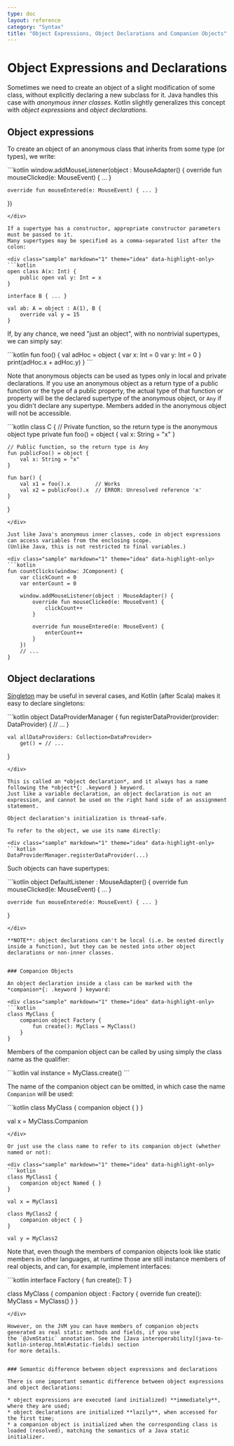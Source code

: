 ```yaml
---
type: doc
layout: reference
category: "Syntax"
title: "Object Expressions, Object Declarations and Companion Objects"
---
```


# Object Expressions and Declarations

Sometimes we need to create an object of a slight modification of some class, without explicitly declaring a new subclass for it.
Java handles this case with *anonymous inner classes*.
Kotlin slightly generalizes this concept with *object expressions* and *object declarations*.

## Object expressions

To create an object of an anonymous class that inherits from some type (or types), we write:

<div class="sample" markdown="1" theme="idea" data-highlight-only>
```kotlin
window.addMouseListener(object : MouseAdapter() {
    override fun mouseClicked(e: MouseEvent) { ... }

    override fun mouseEntered(e: MouseEvent) { ... }
})
```
</div>

If a supertype has a constructor, appropriate constructor parameters must be passed to it.
Many supertypes may be specified as a comma-separated list after the colon:

<div class="sample" markdown="1" theme="idea" data-highlight-only>
```kotlin
open class A(x: Int) {
    public open val y: Int = x
}

interface B { ... }

val ab: A = object : A(1), B {
    override val y = 15
}
```
</div>

If, by any chance, we need "just an object", with no nontrivial supertypes, we can simply say:

<div class="sample" markdown="1" theme="idea" data-highlight-only>
```kotlin
fun foo() {
    val adHoc = object {
        var x: Int = 0
        var y: Int = 0
    }
    print(adHoc.x + adHoc.y)
}
```
</div>

Note that anonymous objects can be used as types only in local and private declarations. If you use an anonymous object as a
return type of a public function or the type of a public property, the actual type of that function or property
will be the declared supertype of the anonymous object, or `Any` if you didn't declare any supertype. Members added
in the anonymous object will not be accessible.

<div class="sample" markdown="1" theme="idea" data-highlight-only>
```kotlin
class C {
    // Private function, so the return type is the anonymous object type
    private fun foo() = object {
        val x: String = "x"
    }

    // Public function, so the return type is Any
    fun publicFoo() = object {
        val x: String = "x"
    }

    fun bar() {
        val x1 = foo().x        // Works
        val x2 = publicFoo().x  // ERROR: Unresolved reference 'x'
    }
}
```
</div>

Just like Java's anonymous inner classes, code in object expressions can access variables from the enclosing scope.
(Unlike Java, this is not restricted to final variables.)

<div class="sample" markdown="1" theme="idea" data-highlight-only>
```kotlin
fun countClicks(window: JComponent) {
    var clickCount = 0
    var enterCount = 0

    window.addMouseListener(object : MouseAdapter() {
        override fun mouseClicked(e: MouseEvent) {
            clickCount++
        }

        override fun mouseEntered(e: MouseEvent) {
            enterCount++
        }
    })
    // ...
}
```
</div>

## Object declarations

[Singleton](http://en.wikipedia.org/wiki/Singleton_pattern) may be useful in several cases,
and Kotlin (after Scala) makes it easy to declare singletons:

<div class="sample" markdown="1" theme="idea" data-highlight-only>
```kotlin
object DataProviderManager {
    fun registerDataProvider(provider: DataProvider) {
        // ...
    }

    val allDataProviders: Collection<DataProvider>
        get() = // ...
}
```
</div>

This is called an *object declaration*, and it always has a name following the *object*{: .keyword } keyword.
Just like a variable declaration, an object declaration is not an expression, and cannot be used on the right hand side of an assignment statement.

Object declaration's initialization is thread-safe.

To refer to the object, we use its name directly:

<div class="sample" markdown="1" theme="idea" data-highlight-only>
```kotlin
DataProviderManager.registerDataProvider(...)
```
</div>

Such objects can have supertypes:

<div class="sample" markdown="1" theme="idea" data-highlight-only>
```kotlin
object DefaultListener : MouseAdapter() {
    override fun mouseClicked(e: MouseEvent) { ... }

    override fun mouseEntered(e: MouseEvent) { ... }
}
```
</div>

**NOTE**: object declarations can't be local (i.e. be nested directly inside a function), but they can be nested into other object declarations or non-inner classes.


### Companion Objects

An object declaration inside a class can be marked with the *companion*{: .keyword } keyword:

<div class="sample" markdown="1" theme="idea" data-highlight-only>
```kotlin
class MyClass {
    companion object Factory {
        fun create(): MyClass = MyClass()
    }
}
```
</div>

Members of the companion object can be called by using simply the class name as the qualifier:

<div class="sample" markdown="1" theme="idea" data-highlight-only>
```kotlin
val instance = MyClass.create()
```
</div>

The name of the companion object can be omitted, in which case the name `Companion` will be used:

<div class="sample" markdown="1" theme="idea" data-highlight-only>
```kotlin
class MyClass {
    companion object { }
}

val x = MyClass.Companion
```
</div>

Or just use the class name to refer to its companion object (whether named or not):

<div class="sample" markdown="1" theme="idea" data-highlight-only>
```kotlin
class MyClass1 {
    companion object Named { }
}

val x = MyClass1

class MyClass2 {
    companion object { }
}

val y = MyClass2
```
</div>

Note that, even though the members of companion objects look like static members in other languages, at runtime those
are still instance members of real objects, and can, for example, implement interfaces:

<div class="sample" markdown="1" theme="idea" data-highlight-only>
```kotlin
interface Factory<T> {
    fun create(): T
}

class MyClass {
    companion object : Factory<MyClass> {
        override fun create(): MyClass = MyClass()
    }
}
```
</div>

However, on the JVM you can have members of companion objects generated as real static methods and fields, if you use
the `@JvmStatic` annotation. See the [Java interoperability](java-to-kotlin-interop.html#static-fields) section
for more details.


### Semantic difference between object expressions and declarations

There is one important semantic difference between object expressions and object declarations:

* object expressions are executed (and initialized) **immediately**, where they are used;
* object declarations are initialized **lazily**, when accessed for the first time;
* a companion object is initialized when the corresponding class is loaded (resolved), matching the semantics of a Java static initializer.
